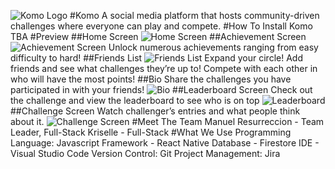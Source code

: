 ![Komo Logo](https://i.ibb.co/BHJqmVX/Komo-Icon.png)
#Komo 
A social media platform that hosts community-driven challenges where everyone can play and compete.
#How To Install Komo
TBA
#Preview
##Home Screen 
![Home Screen](https://i.ibb.co/L54s817/Komo.gif)
##Achievement Screen
![Achievement Screen](https://i.ibb.co/Jc0xH2S/Achievement-Screen-1.png)
Unlock numerous achievements ranging from easy difficulty to hard!
##Friends List
![Friends List](https://i.ibb.co/8xHdwHB/Friends-List-1.png) 
Expand your circle! Add friends and see what challenges they’re up to! Compete with each other in who will have the most points!
##Bio
Share the challenges you have participated in with your friends!
![Bio](https://i.ibb.co/SwfJddn/Komo-1.png)
##Leaderboard Screen
Check out the challenge and view the leaderboard to see who is on top
![Leaderboard](https://i.ibb.co/7254qF8/leaderboard.png)
##Challenge Screen
Watch challenger’s entries and what people think about it.
![Challenge Screen](https://i.ibb.co/VWMGwBM/Komo.gif)
#Meet The Team
Manuel Resurreccion - Team Leader, Full-Stack
Kriselle - Full-Stack
#What We Use
 Programming Language: Javascript
Framework - React Native
Database - Firestore
IDE - Visual Studio Code
Version Control: Git
Project Management: Jira
